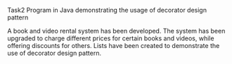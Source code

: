 Task2
Program in Java demonstrating the usage of decorator design pattern

A book and video rental system has been developed. The system has been upgraded to charge different prices for certain books and videos, while offering discounts for others.
Lists have been created to demonstrate the use of decorator design pattern.
